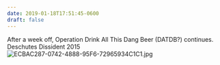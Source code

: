 ```yaml
---
date: 2019-01-18T17:51:45-0600
draft: false
---
```


After a week off, Operation Drink All This Dang Beer (DATDB?) continues. Deschutes Dissident 2015 ![ECBAC287-0742-4888-95F6-72965934C1C1.jpg](http://ianwhitney.micro.blog/uploads/2019/99fe56760a.jpg)

